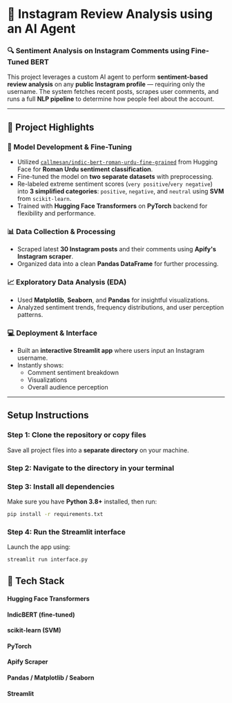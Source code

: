 # 🚀 Instagram Review Analysis using an AI Agent

### 🔍 Sentiment Analysis on Instagram Comments using Fine-Tuned BERT

This project leverages a custom AI agent to perform **sentiment-based review analysis** on any **public Instagram profile** — requiring only the username. The system fetches recent posts, scrapes user comments, and runs a full **NLP pipeline** to determine how people feel about the account.

---

## 📌 Project Highlights

### 🤖 Model Development & Fine-Tuning
- Utilized [`callmesan/indic-bert-roman-urdu-fine-grained`](https://huggingface.co/callmesan/indic-bert-roman-urdu-fine-grained) from Hugging Face for **Roman Urdu sentiment classification**.
- Fine-tuned the model on **two separate datasets** with preprocessing.
- Re-labeled extreme sentiment scores (`very positive`/`very negative`) into **3 simplified categories**: `positive`, `negative`, and `neutral` using **SVM** from `scikit-learn`.
- Trained with **Hugging Face Transformers** on **PyTorch** backend for flexibility and performance.

### 📊 Data Collection & Processing
- Scraped latest **30 Instagram posts** and their comments using **Apify's Instagram scraper**.
- Organized data into a clean **Pandas DataFrame** for further processing.

### 📈 Exploratory Data Analysis (EDA)
- Used **Matplotlib**, **Seaborn**, and **Pandas** for insightful visualizations.
- Analyzed sentiment trends, frequency distributions, and user perception patterns.

### 💻 Deployment & Interface
- Built an **interactive Streamlit app** where users input an Instagram username.
- Instantly shows:
  - Comment sentiment breakdown
  - Visualizations
  - Overall audience perception

---

##  Setup Instructions

### Step 1: Clone the repository or copy files

Save all project files into a **separate directory** on your machine.

### Step 2: Navigate to the directory in your terminal

###  Step 3: Install all dependencies

Make sure you have **Python 3.8+** installed, then run:

```bash
pip install -r requirements.txt

```
###  Step 4: Run the Streamlit interface

Launch the app using:

```bash
streamlit run interface.py
``` 
## 🔗 Tech Stack
#### Hugging Face Transformers
#### IndicBERT (fine-tuned)
#### scikit-learn (SVM)
#### PyTorch
#### Apify Scraper
#### Pandas / Matplotlib / Seaborn
#### Streamlit

